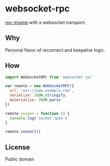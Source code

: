 # websocket-rpc
[rpc-engine](https://github.com/jessetane/rpc-engine) with a websocket transport.

## Why
Personal flavor of reconnect and keepalive logic.

## How
``` javascript
import WebSocketRPC from 'websocket-rpc'

var remote = new WebSocketRPC({
  url: 'wss://www.example.com',
  serialize: JSON.stringify,
  deserialize: JSON.parse
})

remote.onopen = function () {
  console.log('socket open')
}

remote.connect()
```

## License
Public domain
